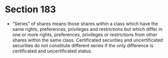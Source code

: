 # Section 183

- “Series” of shares means those shares within a class which have the same rights, preferences, privileges and restrictions but which differ in one or more rights, preferences, privileges or restrictions from other shares within the same class. Certificated securities and uncertificated securities do not constitute different series if the only difference is certificated and uncertificated status.